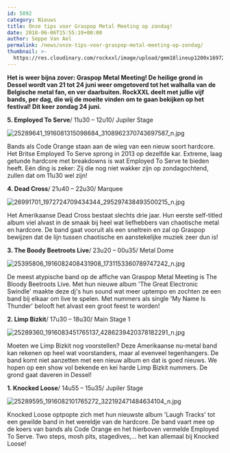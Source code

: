 ```yaml
---
id: 5092
category: Nieuws
title: Onze tips voor Graspop Metal Meeting op zondag!
date: 2018-06-06T15:55:19+00:00
author: Seppe Van Ael
permalink: /news/onze-tips-voor-graspop-metal-meeting-op-zondag/
thumbnail: >-
  https://res.cloudinary.com/rockxxl/image/upload/gmm18lineup1200x16972-5.jpg
---
```

**Het is weer bijna zover: Graspop Metal Meeting! De heilige grond in Dessel wordt van 21 tot 24 juni weer omgetoverd tot het walhalla van de Belgische metal fan, en ver daarbuiten. RockXXL deelt met jullie vijf bands, per dag, die wij de moeite vinden om te gaan bekijken op het festival! Dit keer zondag 24 juni.**

**5. Employed To Serve**/ 11u30 – 12u10/ Jupiler Stage

![25289641_1916081315098684_3108962370743697587_n.jpg](https://res.cloudinary.com/rockxxl/image/upload/25289641_1916081315098684_3108962370743697587_n.jpg)

Bands als Code Orange staan aan de wieg van een nieuw soort hardcore. Het Britse Employed To Serve sprong in 2013 op dezelfde kar. Extreme, laag getunde hardcore met breakdowns is wat Employed To Serve te bieden heeft. Eén ding is zeker: Zij die nog niet wakker zijn op zondagochtend, zullen dat om 11u30 wel zijn!



**4. Dead Cross**/ 21u40 – 22u30/ Marquee

![26991701_1972724709434344_295297438493500215_n.jpg](https://res.cloudinary.com/rockxxl/image/upload/26991701_1972724709434344_295297438493500215_n.jpg)

Het Amerikaanse Dead Cross bestaat slechts drie jaar. Hun eerste self-titled album viel alvast in de smaak bij heel wat liefhebbers van chaotische metal en hardcore. De band gaat vooruit als een sneltrein en zal op Graspop bewijzen dat de lijn tussen chaotische en aanstekelijke muziek zeer dun is!



**3. The Boody Beetroots Live**/ 23u20 – 00u35/ Metal Dome

![25395806_1916082408431908_1731153360789747242_n.jpg](https://res.cloudinary.com/rockxxl/image/upload/25395806_1916082408431908_1731153360789747242_n.jpg)

De meest atypische band op de affiche van Graspop Metal Meeting is The Bloody Beetroots Live. Met hun nieuwe album 'The Great Electronic Swindle' maakte deze dj's hun sound wat meer uptempo en zochten ze een band bij elkaar om live te spelen. Met nummers als single 'My Name Is Thunder' belooft het alvast een groot feest te worden!



**2. Limp Bizkit**/ 17u30 – 18u30/ Main Stage 1

![25289360_1916083451765137_4286239420378182291_n.jpg](https://res.cloudinary.com/rockxxl/image/upload/25289360_1916083451765137_4286239420378182291_n.jpg)

Moeten we Limp Bizkit nog voorstellen? Deze Amerikaanse nu-metal band kan rekenen op heel wat voorstanders, maar al evenveel tegenhangers. De band komt niet aanzetten met een nieuw album en dat is goed nieuws. We hopen op een show vol bekende en kei harde Limp Bizkit nummers. De grond gaat daveren in Dessel!



**1. Knocked Loose**/ 14u55 – 15u35/ Jupiler Stage

![25289595_1916082101765272_322192471484634104_n.jpg](https://res.cloudinary.com/rockxxl/image/upload/25289595_1916082101765272_322192471484634104_n.jpg)

Knocked Loose optpopte zich met hun nieuwste album 'Laugh Tracks' tot een gewilde band in het wereldje van de hardcore. De band vaart mee op de koers van bands als Code Orange en het hierboven vermelde Employed To Serve. Two steps, mosh pits, stagedives,… het kan allemaal bij Knocked Loose!